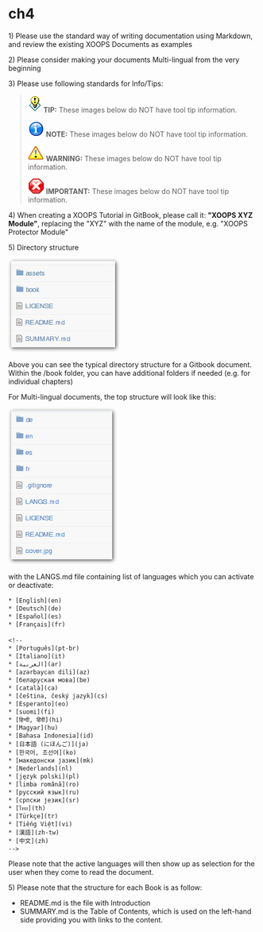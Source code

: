 # ch4

1\) Please use the standard way of writing documentation using Markdown, and review the existing XOOPS Documents as examples

2\) Please consider making your documents Multi-lingual from the very beginning

3\) Please use following standards for Info/Tips:

> ![image001.png](../../.gitbook/assets/tips.gif) **TIP:** These images below do NOT have tool tip information.
>
> ![image001.png](../../.gitbook/assets/info.png) **NOTE:** These images below do NOT have tool tip information.
>
> ![image001.png](../../.gitbook/assets/important.png) **WARNING:** These images below do NOT have tool tip information.
>
> ![image001.png](../../.gitbook/assets/stop%20%281%29.png) **IMPORTANT:** These images below do NOT have tool tip information.

4\) When creating a XOOPS Tutorial in GitBook, please call it: **"XOOPS XYZ Module"**, replacing the "XYZ" with the name of the module, e.g. "XOOPS Protector Module"

5\) Directory structure

![image001.png](../../.gitbook/assets/directorystructure%20%281%29.jpg)

Above you can see the typical directory structure for a Gitbook document. Within the /book folder, you can have additional folders if needed \(e.g. for individual chapters\)

For Multi-lingual documents, the top structure will look like this:

![image001.png](../../.gitbook/assets/directorystructure_international.png)

with the LANGS.md file containing list of languages which you can activate or deactivate:

```text
* [English](en)
* [Deutsch](de)
* [Español](es)
* [Français](fr)

<!--
* [Português](pt-br)
* [Italiano](it)
* [العربية](ar)
* [azərbaycan dili](az)
* [беларуская мова](be)
* [català](ca)
* [čeština, český jazyk](cs)
* [Esperanto](eo)
* [suomi](fi)
* [हिन्दी, हिंदी](hi)
* [Magyar](hu)
* [Bahasa Indonesia](id)
* [日本語 (にほんご)](ja)
* [한국어, 조선어](ko)
* [македонски јазик](mk)
* [Nederlands](nl)
* [język polski](pl)
* [limba română](ro)
* [русский язык](ru)
* [српски језик](sr)
* [ไทย](th)
* [Türkçe](tr)
* [Tiếng Việt](vi)
* [漢語](zh-tw)
* [中文](zh)
-->
```

Please note that the active languages will then show up as selection for the user when they come to read the document.

5\) Please note that the structure for each Book is as follow:

* README.md is the file with Introduction
* SUMMARY.md is the Table of Contents, which is used on the left-hand side providing you with links to the content.

